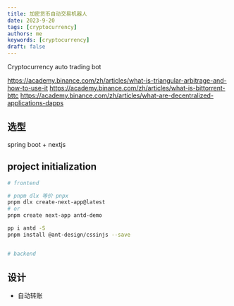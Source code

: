 ```yaml
---
title: 加密货币自动交易机器人
date: 2023-9-20
tags: [cryptocurrency]
authors: me
keywords: [cryptocurrency]
draft: false
---
```


Cryptocurrency auto trading bot

https://academy.binance.com/zh/articles/what-is-triangular-arbitrage-and-how-to-use-it
https://academy.binance.com/zh/articles/what-is-bittorrent-bttc
https://academy.binance.com/zh/articles/what-are-decentralized-applications-dapps

<!-- truncate -->

## 选型

spring boot + nextjs

## project initialization

```sh
# frontend

# pnpm dlx 等价 pnpx
pnpm dlx create-next-app@latest
# or
pnpm create next-app antd-demo

pp i antd -S
pnpm install @ant-design/cssinjs --save


# backend
```

## 设计

- 自动转账 